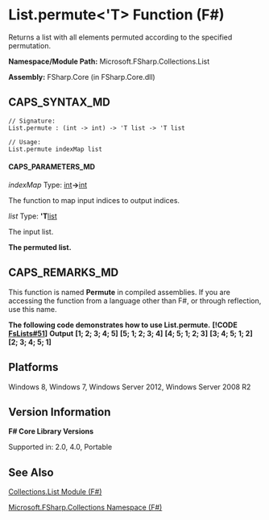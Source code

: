# List.permute<'T> Function (F#)

Returns a list with all elements permuted according to the specified permutation.

**Namespace/Module Path:** Microsoft.FSharp.Collections.List

**Assembly:** FSharp.Core (in FSharp.Core.dll)


## CAPS_SYNTAX_MD

```
// Signature:
List.permute : (int -> int) -> 'T list -> 'T list

// Usage:
List.permute indexMap list
```

#### CAPS_PARAMETERS_MD
*indexMap*
Type: [int](http://msdn.microsoft.com/en-us/library/025d5455-3622-4ea5-9573-3ecbd4ee1375)**-&gt;**[int](http://msdn.microsoft.com/en-us/library/025d5455-3622-4ea5-9573-3ecbd4ee1375)


The function to map input indices to output indices.


*list*
Type: **'T**[list](http://msdn.microsoft.com/en-us/library/c627b668-477b-4409-91ed-06d7f1b3e4a7)


The input list.



**The permuted list.**
## CAPS_REMARKS_MD
This function is named **Permute** in compiled assemblies. If you are accessing the function from a language other than F#, or through reflection, use this name.

**The following code demonstrates how to use List.permute.**
**[!CODE [FsLists#51](../CodeSnippet/VS_Snippets_Fsharp/fslists/FSharp/fs/program.fs#51)]**
**Output**
**[1; 2; 3; 4; 5]**
**[5; 1; 2; 3; 4]**
**[4; 5; 1; 2; 3]**
**[3; 4; 5; 1; 2]**
**[2; 3; 4; 5; 1]**
## Platforms
Windows 8, Windows 7, Windows Server 2012, Windows Server 2008 R2


## Version Information
**F# Core Library Versions**

Supported in: 2.0, 4.0, Portable




## See Also
[Collections.List Module &#40;F&#35;&#41;](Collections.List+Module+%28F%23%29.md)

[Microsoft.FSharp.Collections Namespace &#40;F&#35;&#41;](Microsoft.FSharp.Collections+Namespace+%28F%23%29.md)


